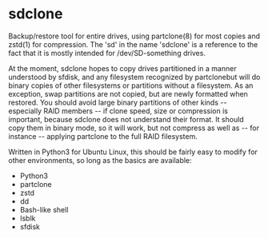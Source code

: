 # sdclone
Backup/restore tool for entire drives, using partclone(8) for most copies and zstd(1) for compression.  The 'sd' in the name 'sdclone' is a reference to the fact that it is mostly intended for /dev/SD-something drives.

At the moment, sdclone hopes to copy drives partitioned in a manner understood by sfdisk, and any filesystem recognized by partclonebut will do binary copies of other filesystems or partitions without a filesystem.  As an exception, swap partitions are not copied, but are newly formatted when restored.  You should avoid large binary partitions of other kinds -- especially RAID members -- if clone speed, size or compression is important, because sdclone does not understand their format.  It should copy them in binary mode, so it will work, but not compress as well as -- for instance -- applying partclone to the full RAID filesystem.

Written in Python3 for Ubuntu Linux, this should be fairly easy to modify for other environments, so long as the basics are available:
  - Python3
  - partclone
  - zstd
  - dd
  - Bash-like shell
  - lsblk
  - sfdisk


